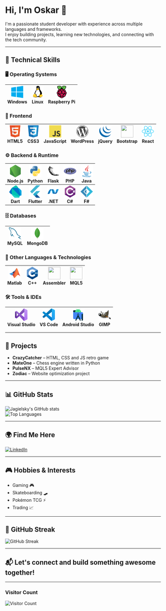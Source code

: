 # Hi, I'm Oskar 👋

I'm a passionate student developer with experience across multiple languages and frameworks.  
I enjoy building projects, learning new technologies, and connecting with the tech community.

---

## 🚀 Technical Skills

### 🖥️ Operating Systems
| <img src="https://raw.githubusercontent.com/devicons/devicon/master/icons/windows8/windows8-original.svg" width="40" height="40"/><br>**Windows** | <img src="https://raw.githubusercontent.com/devicons/devicon/master/icons/linux/linux-original.svg" width="40" height="40"/><br>**Linux** | <img src="https://raw.githubusercontent.com/devicons/devicon/master/icons/raspberrypi/raspberrypi-original.svg" width="40" height="40"/><br>**Raspberry Pi** |
|:---:|:---:|:---:|

### 🎨 Frontend
| <img src="https://raw.githubusercontent.com/devicons/devicon/master/icons/html5/html5-original.svg" width="40" height="40"/><br>**HTML5** | <img src="https://raw.githubusercontent.com/devicons/devicon/master/icons/css3/css3-original.svg" width="40" height="40"/><br>**CSS3** | <img src="https://raw.githubusercontent.com/devicons/devicon/master/icons/javascript/javascript-original.svg" width="40" height="40"/><br>**JavaScript** | <img src="https://raw.githubusercontent.com/devicons/devicon/master/icons/wordpress/wordpress-plain.svg" width="40" height="40"/><br>**WordPress** | <img src="https://raw.githubusercontent.com/devicons/devicon/master/icons/jquery/jquery-original.svg" width="40" height="40"/><br>**jQuery** | <img src="https://camo.githubusercontent.com/ecd695fb1ffadab6633f9fcdffaeebc58f3cca722260f0dec7dc607bd9d0e740/68747470733a2f2f676574626f6f7473747261702e636f6d2f646f63732f352e322f6173736574732f6272616e642f626f6f7473747261702d6c6f676f2d736861646f772e706e67" width="40" height="40"/><br>**Bootstrap** | <img src="https://raw.githubusercontent.com/devicons/devicon/master/icons/react/react-original.svg" width="40" height="40"/><br>**React** |
|:---:|:---:|:---:|:---:|:---:|:---:|:---:|

### ⚙️ Backend & Runtime
| <img src="https://raw.githubusercontent.com/devicons/devicon/master/icons/nodejs/nodejs-original.svg" width="40" height="40"/><br>**Node.js** | <img src="https://raw.githubusercontent.com/devicons/devicon/master/icons/python/python-original.svg" width="40" height="40"/><br>**Python** | <img src="https://raw.githubusercontent.com/devicons/devicon/master/icons/flask/flask-original.svg" width="40" height="40"/><br>**Flask** | <img src="https://raw.githubusercontent.com/devicons/devicon/master/icons/php/php-original.svg" width="40" height="40"/><br>**PHP** | <img src="https://raw.githubusercontent.com/devicons/devicon/master/icons/java/java-original.svg" width="40" height="40"/><br>**Java** |
|:---:|:---:|:---:|:---:|:---:|
| <img src="https://raw.githubusercontent.com/devicons/devicon/master/icons/dart/dart-original.svg" width="40" height="40"/><br>**Dart** | <img src="https://raw.githubusercontent.com/devicons/devicon/master/icons/flutter/flutter-original.svg" width="40" height="40"/><br>**Flutter** | <img src="https://raw.githubusercontent.com/devicons/devicon/master/icons/dot-net/dot-net-original.svg" width="40" height="40"/><br>**.NET** | <img src="https://raw.githubusercontent.com/devicons/devicon/master/icons/csharp/csharp-original.svg" width="40" height="40"/><br>**C#** | <img src="https://raw.githubusercontent.com/devicons/devicon/master/icons/fsharp/fsharp-original.svg" width="40" height="40"/><br>**F#** |

### 🗄️ Databases
| <img src="https://raw.githubusercontent.com/devicons/devicon/master/icons/mysql/mysql-original.svg" width="40" height="40"/><br>**MySQL** | <img src="https://raw.githubusercontent.com/devicons/devicon/master/icons/mongodb/mongodb-original.svg" width="40" height="40"/><br>**MongoDB** |
|:---:|:---:|

### 🔣 Other Languages & Technologies
| <img src="https://raw.githubusercontent.com/devicons/devicon/master/icons/matlab/matlab-original.svg" width="40" height="40"/><br>**Matlab** | <img src="https://raw.githubusercontent.com/devicons/devicon/master/icons/cplusplus/cplusplus-original.svg" width="40" height="40"/><br>**C++** | <img src="https://cdn-icons-png.flaticon.com/512/2250/2250218.png" width="40" height="40"/><br>**Assembler** | <img src="https://upload.wikimedia.org/wikipedia/commons/b/b1/MQL5_Community_Logo.png" width="40" height="40"/><br>**MQL5** |
|:---:|:---:|:---:|:---:|

### 🛠️ Tools & IDEs
| <img src="https://raw.githubusercontent.com/devicons/devicon/master/icons/visualstudio/visualstudio-original.svg" width="40" height="40"/><br>**Visual Studio** | <img src="https://raw.githubusercontent.com/devicons/devicon/master/icons/vscode/vscode-original.svg" width="40" height="40"/><br>**VS Code** | <img src="https://raw.githubusercontent.com/devicons/devicon/master/icons/androidstudio/androidstudio-original.svg" width="40" height="40"/><br>**Android Studio** | <img src="https://raw.githubusercontent.com/devicons/devicon/master/icons/gimp/gimp-original.svg" width="40" height="40"/><br>**GIMP** |
|:---:|:---:|:---:|:---:|

---

## 🧠 Projects

- **CrazyCatcher** – HTML, CSS and JS retro game  
- **MateOne** – Chess engine written in Python  
- **PulseNX** – MQL5 Expert Advisor  
- **Zodiac** – Website optimization project  

---

## 📊 GitHub Stats

![Jagielsky's GitHub stats](https://github-readme-stats.vercel.app/api?username=jagielsky&show_icons=true&theme=radical)  
![Top Languages](https://github-readme-stats.vercel.app/api/top-langs/?username=jagielsky&layout=compact&theme=radical)

---

## 🌍 Find Me Here

[![LinkedIn](https://img.shields.io/badge/LinkedIn-%230077B5.svg?style=for-the-badge&logo=linkedin&logoColor=white)](https://www.linkedin.com/in/jagielsky/)

---

## 🎮 Hobbies & Interests

- Gaming 🎮  
- Skateboarding 🛹  
- Pokémon TCG ⚡  
- Trading 📈  

---

## 📅 GitHub Streak

![GitHub Streak](https://github-readme-streak-stats.herokuapp.com/?user=jagielsky&theme=radical)

---

## 📬 Let's connect and build something awesome together!

---

### Visitor Count

![Visitor Count](https://profile-counter.glitch.me/jagielsky/count.svg)

